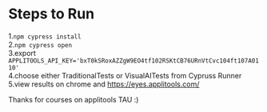 # Steps to Run 
1.`` npm cypress install ``  
2.`` npm cypress open ``   
3.export `` APPLITOOLS_API_KEY='bxT0kSRoxAZZgW9EO4tf102RSKtCB76URnVtCvc104ft107A0110' ``  
4.choose either TraditionalTests or VisualAITests from Cypruss Runner 
5.view results on chrome and https://eyes.applitools.com/

Thanks for courses on applitools TAU :) 
